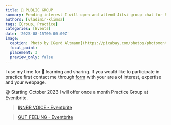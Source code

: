 ```yaml
---
title: 👥 PUBLIC GROUP
summary: Pending interest I will open and attend Jitsi group chat for Practice Group
authors: [vladimir-klimsa]
tags: [Group, Practice]
categories: [Events]
date: '2023-08-15T00:00:00Z'
image:
  caption: Photo by [Gerd Altmann](https://pixabay.com/photos/photomontage-faces-photo-album-556811/)
  focal_point: 
  placement: 3
  preview_only: false
---
```


I use my time for 🙌 learning and sharing. If you would like to participate in practice first contact me through [form](/en/#contact) with your area of interest, expertise and your webpage.

😃 Starting October 2023 I will offer once a month Practice Group at Eventbrite.

> [INNER VOICE - Eventbrite](https://www.eventbrite.co.uk/o/vladimir-klimsa-69104497903)

> [GUT FEELING - Eventbrite](https://www.eventbrite.co.uk/o/vladimir-klimsa-69104497903)